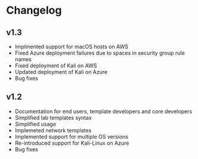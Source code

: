 # Changelog

## v1.3

* Implmented support for macOS hosts on AWS
* Fixed Azure deployment failures due to spaces in security group rule names
* Fixed deployment of Kali on AWS
* Updated deployment of Kali on Azure
* Bug fixes

## v1.2 

* Documentation for end users, template developers and core developers
* Simplified lab templates syntax
* Simplified usage
* Implemeted network templates
* Implemented support for multiple OS versions
* Re-introduced support for Kali-Linux on Azure
* Bug fixes
